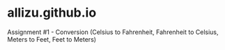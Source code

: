 # allizu.github.io
Assignment #1 - Conversion (Celsius to Fahrenheit, Fahrenheit to Celsius, Meters to Feet, Feet to Meters)
